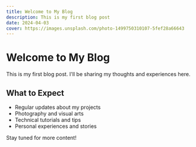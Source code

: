 ```yaml
---
title: Welcome to My Blog
description: This is my first blog post
date: 2024-04-03
cover: https://images.unsplash.com/photo-1499750310107-5fef28a66643
---
```


# Welcome to My Blog

This is my first blog post. I'll be sharing my thoughts and experiences here.

## What to Expect

- Regular updates about my projects
- Photography and visual arts
- Technical tutorials and tips
- Personal experiences and stories

Stay tuned for more content!